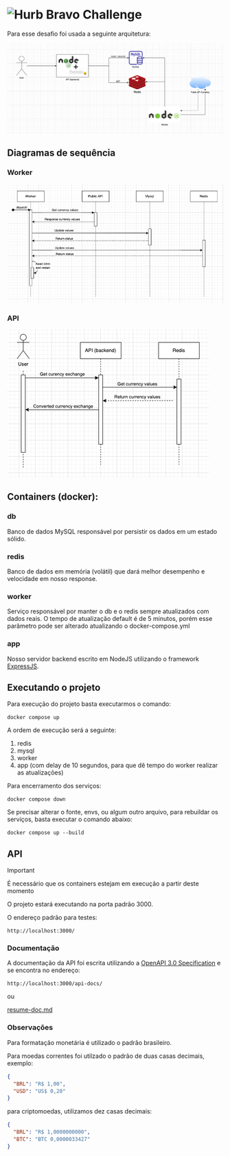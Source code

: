 # <img src="https://avatars1.githubusercontent.com/u/7063040?v=4&s=200.jpg" alt="Hurb" width="24" /> Bravo Challenge

Para esse desafio foi usada a seguinte arquitetura:

<p>
    <img src="./docs/Architecture.png" alt="Architecture" />
</p>

## Diagramas de sequência

### Worker

<p>
    <img src="./docs/Sequence-Worker.png" alt="[UML] Sequence - Worker" />
</p>

### API

<p>
    <img src="./docs/Sequence-API.png" alt="[UML] Sequence - Worker" />
</p>

## Containers (docker):

### db

Banco de dados MySQL responsável por persistir os dados em um estado sólido.

### redis

Banco de dados em memória (volátil) que dará melhor desempenho e velocidade em nosso response.

### worker

Serviço responsável por manter o db e o redis sempre atualizados com dados reais. O tempo de atualização default é de 5 minutos, porém esse parâmetro pode ser alterado atualizando o docker-compose.yml

### app

Nosso servidor backend escrito em NodeJS utilizando o framework [ExpressJS](https://expressjs.com/pt-br/).


## Executando o projeto

Para execução do projeto basta executarmos o comando:
```shell
docker compose up
```

A ordem de execução será a seguinte:
1. redis
2. mysql
3. worker
4. app (com delay de 10 segundos, para que dê tempo do worker realizar as atualizações)

Para encerramento dos serviços:
```shell
docker compose down
```

Se precisar alterar o fonte, envs, ou algum outro arquivo, para rebuildar os serviços, basta executar o comando abaixo:
```shell
docker compose up --build
```

## API

> [!IMPORTANT]
> É necessário que os containers estejam em execução a partir deste momento

O projeto estará executando na porta padrão 3000.

O endereço padrão para testes:
```
http://localhost:3000/
```

### Documentação 
A documentação da API foi escrita utilizando a [OpenAPI 3.0 Specification](https://swagger.io/docs/specification/about/) e se encontra no endereço:
```
http://localhost:3000/api-docs/
```
ou 

[resume-doc.md](resume-doc.md)

### Observações

Para formatação monetária é utilizado o padrão brasileiro.

Para moedas correntes foi utilzado o padrão de duas casas decimais, exemplo:

```json
{
  "BRL": "R$ 1,00",
  "USD": "US$ 0,20"
}
```

para criptomoedas, utilizamos dez casas decimais:

```json
{
  "BRL": "R$ 1,0000000000",
  "BTC": "BTC 0,0000033427"
}
```
